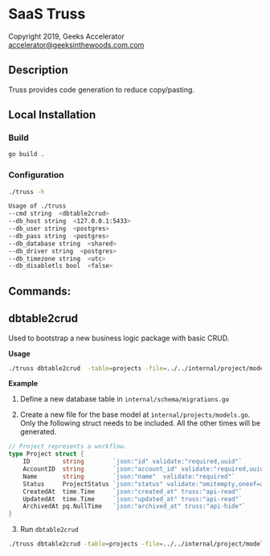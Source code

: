 # SaaS Truss 

Copyright 2019, Geeks Accelerator  
accelerator@geeksinthewoods.com.com


## Description

Truss provides code generation to reduce copy/pasting.


## Local Installation

### Build 
```bash
go build .
```

### Configuration 
```bash
./truss -h

Usage of ./truss
--cmd string  <dbtable2crud>
--db_host string  <127.0.0.1:5433>
--db_user string  <postgres>
--db_pass string  <postgres>
--db_database string  <shared>
--db_driver string  <postgres>
--db_timezone string  <utc>
--db_disabletls bool  <false>
``` 

## Commands:

## dbtable2crud  

Used to bootstrap a new business logic package with basic CRUD.

**Usage**
```bash
./truss dbtable2crud  -table=projects -file=../../internal/project/models.go -model=Project [-dbtable=TABLE] [-templateDir=DIR] [-projectPath=DIR] [-saveChanges=false]    
```
      
**Example**              
1. Define a new database table in `internal/schema/migrations.go`


2. Create a new file for the base model at `internal/projects/models.go`. Only the following struct needs to be included. All the other times will be generated.
```go 
// Project represents a workflow.
type Project struct {
	ID         string        `json:"id" validate:"required,uuid"`
	AccountID  string        `json:"account_id" validate:"required,uuid" truss:"api-create"`
	Name       string        `json:"name"  validate:"required"`
	Status     ProjectStatus `json:"status" validate:"omitempty,oneof=active disabled"`
	CreatedAt  time.Time     `json:"created_at" truss:"api-read"`
	UpdatedAt  time.Time     `json:"updated_at" truss:"api-read"`
	ArchivedAt pq.NullTime   `json:"archived_at" truss:"api-hide"`
}
```

3. Run `dbtable2crud` 
```bash
./truss dbtable2crud -table=projects -file=../../internal/project/models.go -model=Project -save=true
``` 


